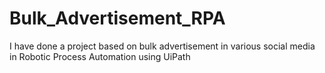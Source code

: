 # Bulk_Advertisement_RPA
I have done a project based on bulk advertisement in various social media in Robotic Process Automation using UiPath 
